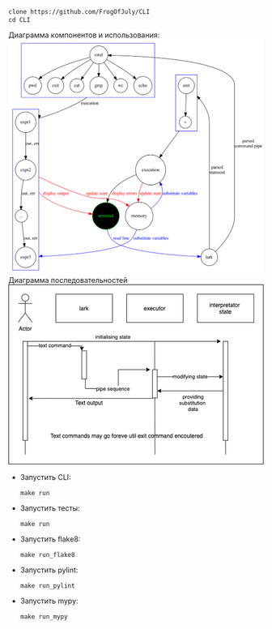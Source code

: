 ```shell
clone https://github.com/FrogOfJuly/CLI
cd CLI
```
Диаграмма компонентов и использования:
![](media/scheme.png?raw=true)
Диаграмма последовательностей
![](media/cli_seq.png?raw=true)



* Запустить CLI:
    ```shell
    make run
    ```

* Запустить тесты:
    ```shell
    make run
    ```

* Запустить flake8:
    ```shell
    make run_flake8
    ```
* Запустить pylint:
    ```shell
    make run_pylint
    ```
* Запустить mypy:
    ```shell
    make run_mypy
    ```